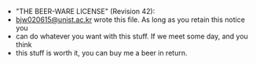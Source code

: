 - "THE BEER-WARE LICENSE" (Revision 42):
- <bjw020615@unist.ac.kr> wrote this file. As long as you retain this notice you
- can do whatever you want with this stuff. If we meet some day, and you think
- this stuff is worth it, you can buy me a beer in return.
